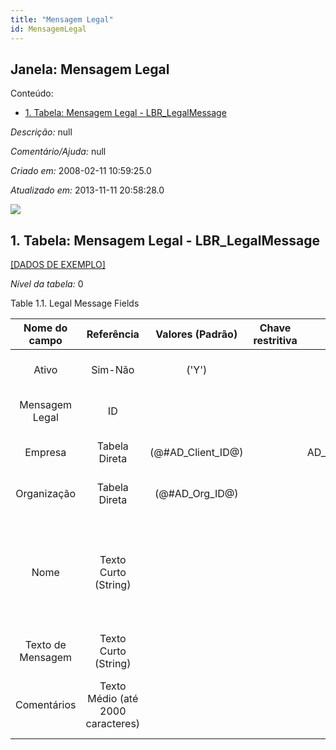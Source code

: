 ```yaml
---
title: "Mensagem Legal"
id: MensagemLegal
---
```

<div id="d145151e1" class="section chapter">

<div class="titlepage">

<div>

<div>

## Janela: Mensagem Legal

</div>

</div>

</div>

<div class="toc">

<div class="toc-title">

Conteúdo:

</div>

  - <span class="section">[1. Tabela: Mensagem Legal -
    LBR\_LegalMessage](#d145151e23)</span>

</div>

<span class="emphasis">*Descrição:* </span> null

<span class="emphasis">*Comentário/Ajuda:* </span>null

<span class="emphasis"> *Criado em:* </span>2008-02-11 10:59:25.0

<span class="emphasis">*Atualizado em:* </span>2013-11-11 20:58:28.0

![](/img/manual/MensagemLegal.png)

<div id="d145151e23" class="section section">

<div class="titlepage">

<div>

<div>

## 1. Tabela: Mensagem Legal - LBR\_LegalMessage

</div>

</div>

</div>

[\[DADOS DE EXEMPLO\]](data/LBR_LegalMessage_data)

<span class="emphasis">*Nível da tabela:* </span>0

</div>

<div id="d145151e32" class="table">

<div class="table-title">

Table 1.1. Legal Message
Fields

</div>

<div class="table-contents">

|   Nome do campo   |            Referência             |   Valores (Padrão)   | Chave restritiva |                Regra de validação                |               Descrição               |                                                               Comentário/Ajuda                                                               |
| :---------------: | :-------------------------------: | :------------------: | :--------------: | :----------------------------------------------: | :-----------------------------------: | :------------------------------------------------------------------------------------------------------------------------------------------: |
|       Ativo       |              Sim-Não              |        ('Y')         |                  |                                                  |  (semelhante ao primeiro relatório)   |                                                             (ver o mesmo acima)                                                              |
|  Mensagem Legal   |                ID                 |                      |                  |                                                  |       Defines the Legal Message       |                                                     Primary key table LBR\_LegalMessage                                                      |
|      Empresa      |           Tabela Direta           | (@\#AD\_Client\_ID@) |                  |   AD\_Client.AD\_Client\_ID=@\#AD\_Client\_ID@   |  (semelhante ao primeiro relatório)   |                                                             (ver o mesmo acima)                                                              |
|    Organização    |           Tabela Direta           |  (@\#AD\_Org\_ID@)   |                  | (AD\_Org.IsSummary='N' OR AD\_Org.AD\_Org\_ID=0) |  (semelhante ao primeiro relatório)   |                                                             (ver o mesmo acima)                                                              |
|       Nome        |       Texto Curto (String)        |                      |                  |                                                  | Alphanumeric identifier of the entity | The name of an entity (record) is used as an default search option in addition to the search key. The name is up to 60 characters in length. |
| Texto de Mensagem |       Texto Curto (String)        |                      |                  |                                                  |             Text Message              |                                                                                                                                              |
|    Comentários    | Texto Médio (até 2000 caracteres) |                      |                  |                                                  |  Comments or additional information   |                                   The Comments field allows for free form entry of additional information.                                   |

</div>

</div>

  

</div>
